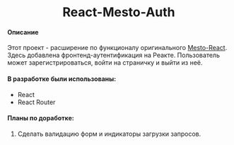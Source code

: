 <h1 align="center">React-Mesto-Auth</h1>

#### Описание

Этот проект - расширение по функционалу оригинального <a href="https://github.com/alexunnt/mesto-react">Mesto-React</a>. Здесь добавлена фронтенд-аутентификация на Реакте. Пользователь может зарегистрироваться, войти на страничку и выйти из неё.

#### В разработке были использованы:
<ul>
  <li>React</li>
  <li>React Router</li>
</ul>

#### Планы по доработке:
1. Cделать валидацию форм и индикаторы загрузки запросов.
